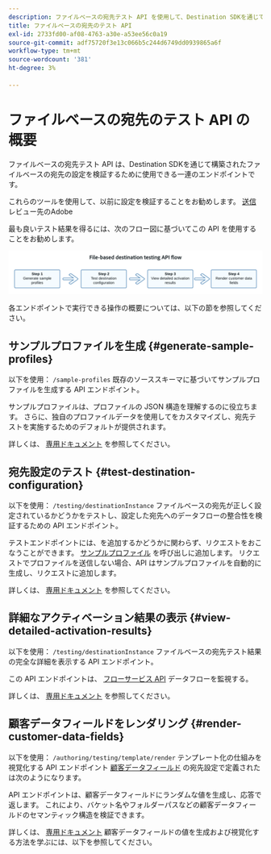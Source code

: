```yaml
---
description: ファイルベースの宛先テスト API を使用して、Destination SDKを通じて構築されたファイルベースの宛先の設定を検証する方法について説明します。
title: ファイルベースの宛先のテスト API
exl-id: 2733fd00-af08-4763-a30e-a53ee56c0a19
source-git-commit: adf75720f3e13c066b5c244d6749dd0939865a6f
workflow-type: tm+mt
source-wordcount: '381'
ht-degree: 3%

---
```



# ファイルベースの宛先のテスト API の概要

ファイルベースの宛先テスト API は、Destination SDKを通じて構築されたファイルベースの宛先の設定を検証するために使用できる一連のエンドポイントです。

これらのツールを使用して、以前に設定を検証することをお勧めします。 [送信](../../guides/submit-destination.md) レビュー先のAdobe

最も良いテスト結果を得るには、次のフロー図に基づいてこの API を使用することをお勧めします。

![推奨される宛先テストフローを示す図](../../assets/testing-api/batch-destinations/file-based-testing-flow.png)

各エンドポイントで実行できる操作の概要については、以下の節を参照してください。

## サンプルプロファイルを生成 {#generate-sample-profiles}

以下を使用： `/sample-profiles` 既存のソーススキーマに基づいてサンプルプロファイルを生成する API エンドポイント。

サンプルプロファイルは、プロファイルの JSON 構造を理解するのに役立ちます。 さらに、独自のプロファイルデータを使用してをカスタマイズし、宛先テストを実施するためのデフォルトが提供されます。

詳しくは、 [専用ドキュメント](file-based-sample-profile-generation-api.md) を参照してください。

## 宛先設定のテスト {#test-destination-configuration}

以下を使用： `/testing/destinationInstance` ファイルベースの宛先が正しく設定されているかどうかをテストし、設定した宛先へのデータフローの整合性を検証するための API エンドポイント。

テストエンドポイントには、を追加するかどうかに関わらず、リクエストをおこなうことができます。 [サンプルプロファイル](file-based-sample-profile-generation-api.md) を呼び出しに追加します。 リクエストでプロファイルを送信しない場合、API はサンプルプロファイルを自動的に生成し、リクエストに追加します。

詳しくは、 [専用ドキュメント](file-based-destination-testing-api.md) を参照してください。

## 詳細なアクティベーション結果の表示 {#view-detailed-activation-results}

以下を使用： `/testing/destinationInstance` ファイルベースの宛先テスト結果の完全な詳細を表示する API エンドポイント。

この API エンドポイントは、 [フローサービス API](../../../api/update-destination-dataflows.md) データフローを監視する。

詳しくは、 [専用ドキュメント](file-based-destination-results-api.md) を参照してください。

## 顧客データフィールドをレンダリング {#render-customer-data-fields}

以下を使用： `/authoring/testing/template/render` テンプレート化の仕組みを視覚化する API エンドポイント [顧客データフィールド](../../functionality/destination-configuration/customer-data-fields.md) の宛先設定で定義されたは次のようになります。

API エンドポイントは、顧客データフィールドにランダムな値を生成し、応答で返します。 これにより、バケット名やフォルダーパスなどの顧客データフィールドのセマンティック構造を検証できます。

詳しくは、 [専用ドキュメント](file-based-render-template-api.md) 顧客データフィールドの値を生成および視覚化する方法を学ぶには、以下を参照してください。
